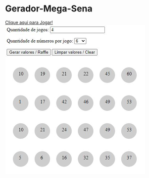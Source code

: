 # Gerador-Mega-Sena

<a href="https://climacobnu.github.io/Gerador-Mega-Sena/"  rel="noopener noreferrer" target="_blank">Clique aqui para Jogar!</a>
<img src = "geradorMegaSena.JPG"/>
